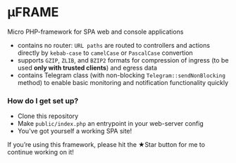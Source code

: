 # μFRAME #

Micro PHP-framework for SPA web and console applications

* contains no router: `URL paths` are routed to controllers and actions directly by `kebab-case` to `camelCase` or `PascalCase` convertion
* supports `GZIP`, `ZLIB`, and `BZIP2` formats for compression of ingress (to be used **only with trusted clients**) and egress data
* contains Telegram class (with non-blocking `Telegram::sendNonBlocking` method) to enable basic monitoring and notification functionality quickly

### How do I get set up? ###

* Clone this repository
* Make `public/index.php` an entrypoint in your web-server config
* You've got yourself a working SPA site!

If you’re using this framework, please hit the ★Star button for me to continue working on it!